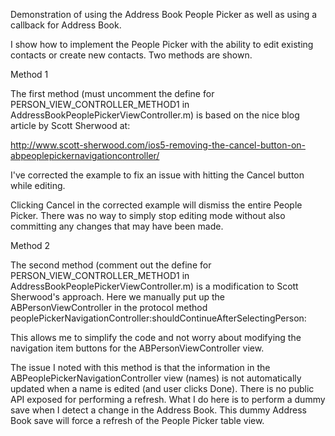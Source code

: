 Demonstration of using the Address Book People Picker as well as using a callback for Address Book.
 
 I show how to implement the People Picker with the ability to edit existing contacts or
 create new contacts.  Two methods are shown.   
 
 
 Method 1
 
 The first method (must uncomment the define for PERSON_VIEW_CONTROLLER_METHOD1 in AddressBookPeoplePickerViewController.m)
 is based on the nice blog article by Scott Sherwood at:
 
 http://www.scott-sherwood.com/ios5-removing-the-cancel-button-on-abpeoplepickernavigationcontroller/
 
 I've corrected the example to fix an issue with hitting the Cancel button while editing.
 
 Clicking Cancel in the corrected example will dismiss the entire People Picker.  There was no way to simply
 stop editing mode without also committing any changes that may have been made.
 
 
 
 Method 2
 
 The second method (comment out the define for PERSON_VIEW_CONTROLLER_METHOD1 in AddressBookPeoplePickerViewController.m) is a modification
 to Scott Sherwood's approach.  Here we manually put up the ABPersonViewController in the protocol method
 peoplePickerNavigationController:shouldContinueAfterSelectingPerson:
 
 This allows me to simplify the code and not worry about modifying the navigation item buttons for the
 ABPersonViewController view.

 The issue I noted with this method is that the information in the ABPeoplePickerNavigationController view
 (names) is not automatically updated when a name is edited (and user clicks Done).   There is no public API
 exposed for performing a refresh.   What I do here is to perform a dummy save when I detect a change in the 
 Address Book.  This dummy Address Book save will force a refresh of the People Picker table view.
